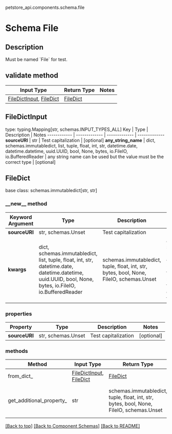 petstore_api.components.schema.file
# Schema File

## Description
Must be named &#x60;File&#x60; for test.

## validate method
Input Type | Return Type | Notes
------------ | ------------- | -------------
[FileDictInput](#filedictinput), [FileDict](#filedict) | [FileDict](#filedict) |

## FileDictInput
type: typing.Mapping[str, schemas.INPUT_TYPES_ALL]
Key | Type |  Description | Notes
------------ | ------------- | ------------- | -------------
**sourceURI** | str | Test capitalization | [optional]
**any_string_name** | dict, schemas.immutabledict, list, tuple, float, int, str, datetime.date, datetime.datetime, uuid.UUID, bool, None, bytes, io.FileIO, io.BufferedReader | any string name can be used but the value must be the correct type | [optional]

## FileDict
base class: schemas.immutabledict[str, str]

### &lowbar;&lowbar;new&lowbar;&lowbar; method
Keyword Argument | Type | Description | Notes
---------------- | ---- | ----------- | -----
**sourceURI** | str, schemas.Unset | Test capitalization | [optional]
**kwargs** | dict, schemas.immutabledict, list, tuple, float, int, str, datetime.date, datetime.datetime, uuid.UUID, bool, None, bytes, io.FileIO, io.BufferedReader | schemas.immutabledict, tuple, float, int, str, bytes, bool, None, FileIO, schemas.Unset | any string name can be used but the value must be the correct type | [optional] typed value is accessed with the get_additional_property_ method

### properties
Property | Type | Description | Notes
-------- | ---- | ----------- | -----
**sourceURI** | str, schemas.Unset | Test capitalization | [optional]

### methods
Method | Input Type | Return Type | Notes
------ | ---------- | ----------- | ------
from_dict_ | [FileDictInput](#filedictinput), [FileDict](#filedict) | [FileDict](#filedict) | a constructor
get_additional_property_ | str | schemas.immutabledict, tuple, float, int, str, bytes, bool, None, FileIO, schemas.Unset | provides type safety for additional properties

[[Back to top]](#top) [[Back to Component Schemas]](../../../README.md#Component-Schemas) [[Back to README]](../../../README.md)
